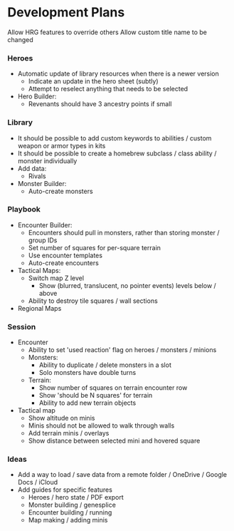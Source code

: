 # Development Plans

Allow HRG features to override others
Allow custom title name to be changed

### Heroes

* Automatic update of library resources when there is a newer version
  * Indicate an update in the hero sheet (subtly)
  * Attempt to reselect anything that needs to be selected
* Hero Builder:
  * Revenants should have 3 ancestry points if small

### Library

* It should be possible to add custom keywords to abilities / custom weapon or armor types in kits
* It should be possible to create a homebrew subclass / class ability / monster individually
* Add data:
  * Rivals
* Monster Builder:
  * Auto-create monsters

### Playbook

* Encounter Builder:
  * Encounters should pull in monsters, rather than storing monster / group IDs
  * Set number of squares for per-square terrain
  * Use encounter templates
  * Auto-create encounters
* Tactical Maps:
  * Switch map Z level
    * Show (blurred, translucent, no pointer events) levels below / above
  * Ability to destroy tile squares / wall sections
* Regional Maps

### Session

* Encounter
  * Ability to set 'used reaction' flag on heroes / monsters / minions
  * Monsters:
    * Ability to duplicate / delete monsters in a slot
    * Solo monsters have double turns
  * Terrain:
    * Show number of squares on terrain encounter row
    * Show 'should be N squares' for terrain
    * Ability to add new terrain objects
* Tactical map
  * Show altitude on minis
  * Minis should not be allowed to walk through walls
  * Add terrain minis / overlays
  * Show distance between selected mini and hovered square

### Ideas

* Add a way to load / save data from a remote folder / OneDrive / Google Docs / iCloud
* Add guides for specific features
  * Heroes / hero state / PDF export
  * Monster building / genesplice
  * Encounter building / running
  * Map making / adding minis
